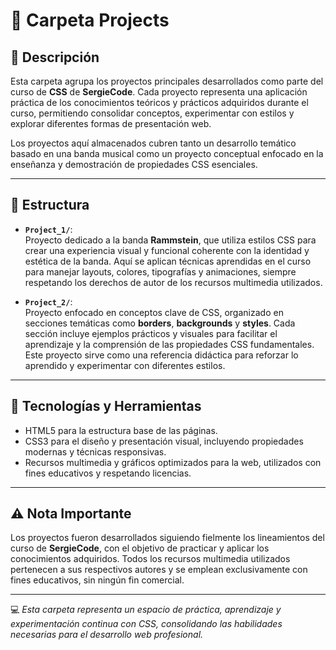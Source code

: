 # 📁 Carpeta Projects

## 📖 Descripción  
Esta carpeta agrupa los proyectos principales desarrollados como parte del curso de **CSS** de **SergieCode**. Cada proyecto representa una aplicación práctica de los conocimientos teóricos y prácticos adquiridos durante el curso, permitiendo consolidar conceptos, experimentar con estilos y explorar diferentes formas de presentación web.

Los proyectos aquí almacenados cubren tanto un desarrollo temático basado en una banda musical como un proyecto conceptual enfocado en la enseñanza y demostración de propiedades CSS esenciales.

---

## 📂 Estructura  

- **`Project_1/`**:  
  Proyecto dedicado a la banda **Rammstein**, que utiliza estilos CSS para crear una experiencia visual y funcional coherente con la identidad y estética de la banda. Aquí se aplican técnicas aprendidas en el curso para manejar layouts, colores, tipografías y animaciones, siempre respetando los derechos de autor de los recursos multimedia utilizados.

- **`Project_2/`**:  
  Proyecto enfocado en conceptos clave de CSS, organizado en secciones temáticas como **borders**, **backgrounds** y **styles**. Cada sección incluye ejemplos prácticos y visuales para facilitar el aprendizaje y la comprensión de las propiedades CSS fundamentales. Este proyecto sirve como una referencia didáctica para reforzar lo aprendido y experimentar con diferentes estilos.

---

## 🔧 Tecnologías y Herramientas  
- HTML5 para la estructura base de las páginas.  
- CSS3 para el diseño y presentación visual, incluyendo propiedades modernas y técnicas responsivas.  
- Recursos multimedia y gráficos optimizados para la web, utilizados con fines educativos y respetando licencias.

---

## ⚠️ Nota Importante  
Los proyectos fueron desarrollados siguiendo fielmente los lineamientos del curso de **SergieCode**, con el objetivo de practicar y aplicar los conocimientos adquiridos. Todos los recursos multimedia utilizados pertenecen a sus respectivos autores y se emplean exclusivamente con fines educativos, sin ningún fin comercial.

---

💻 *Esta carpeta representa un espacio de práctica, aprendizaje y experimentación continua con CSS, consolidando las habilidades necesarias para el desarrollo web profesional.*  
